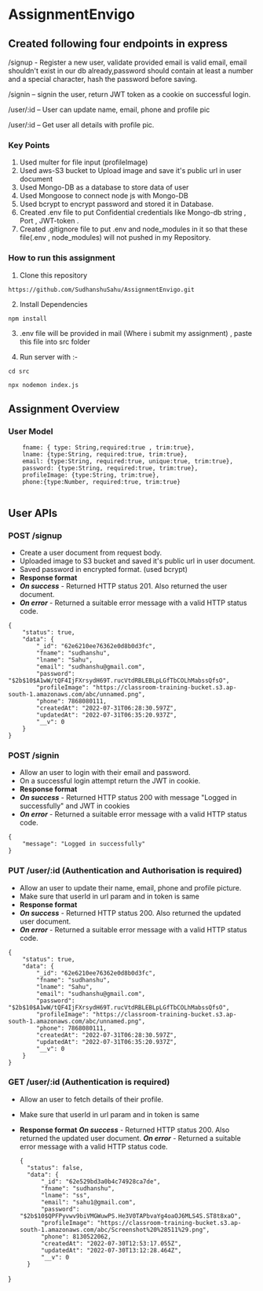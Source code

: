 # AssignmentEnvigo

## Created following four endpoints in express

/signup - Register a new user, validate provided email is valid email, email shouldn't exist in our db already,password should contain at least a number and a special character, hash the password before saving.

/signin – signin the user, return JWT token as a cookie on successful login.

/user/:id – User can update name, email, phone and profile pic

/user/:id – Get user all details with profile pic.

### Key Points
1) Used multer for file input (profileImage)
2) Used aws-S3 bucket to Upload image and save it's public url in user document
3) Used Mongo-DB as a database to store data of user
4) Used Mongoose to connect node js with Mongo-DB
5) Used bcrypt to encrypt password and stored it in Database.
6) Created .env file to put Confidential credentials like Mongo-db string , Port , JWT-token . 
7) Created .gitignore file to put .env and node_modules in it so that these file(.env , node_modules) will not pushed in my Repository.

### How to run this assignment
1) Clone this repository
````````````````````````````````````````````````````````
https://github.com/SudhanshuSahu/AssignmentEnvigo.git
````````````````````````````````````````````````````````

2) Install Dependencies
````````````````````````````````````````````````````
npm install
````````````````````````````````````````````````````

3) .env file will be provided in mail (Where i submit my assignment) , paste this file into src folder


4) Run server with :-
`````````````````````````````
cd src
`````````````````````````````

`````````````````````````````````````````
npx nodemon index.js
`````````````````````````````````````````

## Assignment Overview
### User Model

````````````````````````````````````````````````````````````````````
    fname: { type: String,required:true , trim:true},
    lname: {type:String, required:true, trim:true},
    email: {type:String, required:true, unique:true, trim:true},
    password: {type:String, required:true, trim:true},
    profileImage: {type:String, trim:true},
    phone:{type:Number, required:true, trim:true}
    
````````````````````````````````````````````````````````````````````    
## User APIs
### POST /signup
- Create a user document from request body.
- Uploaded image to S3 bucket and saved it's public url in user document.
- Saved password in encrypted format. (used bcrypt)  
- __Response format__
-  _**On success**_ - Returned HTTP status 201. Also returned the user document. 
-  _**On error**_ - Returned a suitable error message with a valid HTTP status code.

`````````````````````````````````````````````````````````````````````
{
    "status": true,
    "data": {
        "_id": "62e6210ee76362e0d8b0d3fc",
        "fname": "sudhanshu",
        "lname": "Sahu",
        "email": "sudhanshu@gmail.com",
        "password": "$2b$10$A1wW/tQF4IjFXrsydH69T.rucVtdRBLEBLpLGfTbCOLhMabssQfsO",
        "profileImage": "https://classroom-training-bucket.s3.ap-south-1.amazonaws.com/abc/unnamed.png",
        "phone": 7868080111,
        "createdAt": "2022-07-31T06:28:30.597Z",
        "updatedAt": "2022-07-31T06:35:20.937Z",
        "__v": 0
    }
}
`````````````````````````````````````````````````````````````````````````

### POST /signin
- Allow an user to login with their email and password.
- On a successful login attempt return the JWT in cookie.
- __Response format__
-  _**On success**_ - Returned HTTP status 200 with message "Logged in successfully" and JWT in cookies
-  _**On error**_ - Returned a suitable error message with a valid HTTP status code.

``````````````````````````````````````````````````````````````````
{
    "message": "Logged in successfully"
}

``````````````````````````````````````````````````````````````````

### PUT /user/:id  (Authentication and Authorisation is required)
- Allow an user to update their  name, email, phone and profile picture.
- Make sure that userId in url param and in token is same
- __Response format__
- _**On success**_ - Returned HTTP status 200. Also returned the updated user document.
-  _**On error**_ - Returned a suitable error message with a valid HTTP status code.

``````````````````````````````````````````````````````````
{
    "status": true,
    "data": {
        "_id": "62e6210ee76362e0d8b0d3fc",
        "fname": "sudhanshu",
        "lname": "Sahu",
        "email": "sudhanshu@gmail.com",
        "password": "$2b$10$A1wW/tQF4IjFXrsydH69T.rucVtdRBLEBLpLGfTbCOLhMabssQfsO",
        "profileImage": "https://classroom-training-bucket.s3.ap-south-1.amazonaws.com/abc/unnamed.png",
        "phone": 7868080111,
        "createdAt": "2022-07-31T06:28:30.597Z",
        "updatedAt": "2022-07-31T06:35:20.937Z",
        "__v": 0
    }
}
`````````````````````````````````````````````````````````````

### GET /user/:id (Authentication is required)
- Allow an user to fetch details of their profile.
- Make sure that userId in url param and in token is same
- __Response format__
  _**On success**_ - Returned HTTP status 200. Also returned the updated user document.
  _**On error**_ - Returned a suitable error message with a valid HTTP status code.
  
  ````````````````````````````````````````````````````````````````
  {
    "status": false,
    "data": {
        "_id": "62e529bd3a0b4c74928ca7de",
        "fname": "sudhanshu",
        "lname": "ss",
        "email": "sahu1@gmail.com",
        "password": "$2b$10$QPFPyvwv9biVMGWuwPS.He3V0TAPbvaYg4oaOJ6MLS4S.ST8t8xaO",
        "profileImage": "https://classroom-training-bucket.s3.ap-south-1.amazonaws.com/abc/Screenshot%20%28511%29.png",
        "phone": 8130522062,
        "createdAt": "2022-07-30T12:53:17.055Z",
        "updatedAt": "2022-07-30T13:12:28.464Z",
        "__v": 0
    }
}

`````````````````````````````````````````````````````````````````````









